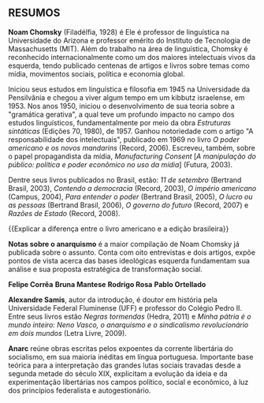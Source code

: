 ## RESUMOS

**Noam Chomsky** (Filadélfia, 1928) é Ele é professor de linguística 
na Universidade do Arizona e 
professor emérito do Instituto de Tecnologia de Massachusetts (MIT).
Além do trabalho na área de linguística, Chomsky é reconhecido
internacionalmente como um dos maiores intelectuais vivos da esquerda,
tendo publicado centenas de artigos e livros sobre temas como
mídia, movimentos sociais, política e economia global. 

Iniciou seus estudos em linguística e filosofia em 1945 na Universidade
da Pensilvânia e chegou a viver algum tempo em um kibbutz israelense, em 1953. 
Nos anos 1950, iniciou o desenvolvimento de sua teoria sobre a "gramática
gerativa", a qual teve um profundo impacto no campo dos estudos
linguísticos, fundamentalmente por meio da obra *Estruturas sintáticas*
(Edições 70, 1980), de 1957. Ganhou notoriedade com o artigo "A
responsabilidade dos intelectuais", publicado em 1969 no livro *O poder
americano e os novos mandarins* (Record, 2006). Escreveu, também,
sobre o papel propagandista da mídia, *Manufacturing Consent* \[*A manipulação do público: política e poder econômico no uso da mídia*\] (Futura, 2003). 

Dentre seus livros publicados no Brasil, estão: *11 de setembro*
(Bertrand Brasil, 2003), *Contendo a democracia* (Record, 2003), *O
império americano* (Campus, 2004), *Para entender o poder* (Bertrand
Brasil, 2005), *O lucro ou as pessoas* (Bertrand Brasil, 2006), *O
governo do futuro* (Record, 2007) e *Razões de Estado* (Record, 2008).


{{Explicar a diferença entre o livro americano e a edição brasileira}}

**Notas sobre o anarquismo** é a maior compilação de Noam Chomsky já
publicada sobre o assunto. 
Conta com oito entrevistas e dois artigos,
expõe pontos de vista acerca das bases ideológicas esquerda
fundamentam sua análise e sua proposta estratégica de transformação
social.

**Felipe Corrêa**
**Bruna Mantese**
**Rodrigo Rosa**
**Pablo Ortellado**

**Alexandre Samis**, autor da introdução, é doutor em história pela Universidade Federal
Fluminense (UFF) e professor do Colégio Pedro II. Entre seus livros estão 
*Negras tormendas* (Hedra, 2011) e *Minha pátria é o mundo inteiro: Neno
Vasco, o anarquismo e o sindicalismo revolucionário em dois mundos*
(Letra Livre, 2009).

**Anarc** reúne obras escritas pelos expoentes da corrente libertária do
socialismo, em sua maioria inéditas em língua portuguesa. Importante
base teórica para a interpretação das grandes lutas sociais travadas
desde a segunda metade do século XIX, explicitam a evolução da ideia e
da experimentação libertárias nos campos político, social e econômico, à
luz dos princípios federalista e autogestionário.